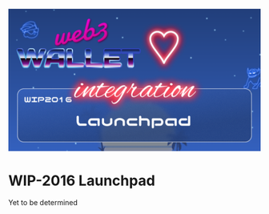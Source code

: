 [_metadata_:at_account]:- ""
![image](../images/2016.png)

# WIP-2016 Launchpad

Yet to be determined